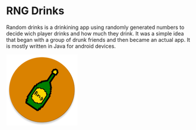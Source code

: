 # RNG Drinks
Random drinks is a drinkining app using randomly generated numbers to decide wich player drinks and how much they drink. It was a simple idea that began with a group of drunk friends and then became an actual app. It is mostly written in Java for android devices.

![Game Logo](/app/src/main/res/mipmap-xxxhdpi/ic_launcher_round.png)
